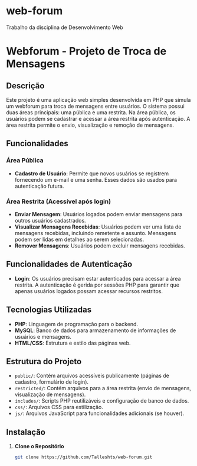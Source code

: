 # web-forum
Trabalho da disciplina de Desenvolvimento Web

# Webforum - Projeto de Troca de Mensagens

## Descrição

Este projeto é uma aplicação web simples desenvolvida em PHP que simula um webforum para troca de mensagens entre usuários. O sistema possui duas áreas principais: uma pública e uma restrita. Na área pública, os usuários podem se cadastrar e acessar a área restrita após autenticação. A área restrita permite o envio, visualização e remoção de mensagens.

## Funcionalidades

### Área Pública

- **Cadastro de Usuário**: Permite que novos usuários se registrem fornecendo um e-mail e uma senha. Esses dados são usados para autenticação futura.

### Área Restrita (Acessível após login)

- **Enviar Mensagem**: Usuários logados podem enviar mensagens para outros usuários cadastrados.
- **Visualizar Mensagens Recebidas**: Usuários podem ver uma lista de mensagens recebidas, incluindo remetente e assunto. Mensagens podem ser lidas em detalhes ao serem selecionadas.
- **Remover Mensagens**: Usuários podem excluir mensagens recebidas.

## Funcionalidades de Autenticação

- **Login**: Os usuários precisam estar autenticados para acessar a área restrita. A autenticação é gerida por sessões PHP para garantir que apenas usuários logados possam acessar recursos restritos.

## Tecnologias Utilizadas

- **PHP**: Linguagem de programação para o backend.
- **MySQL**: Banco de dados para armazenamento de informações de usuários e mensagens.
- **HTML/CSS**: Estrutura e estilo das páginas web.

## Estrutura do Projeto

- `public/`: Contém arquivos acessíveis publicamente (páginas de cadastro, formulário de login).
- `restricted/`: Contém arquivos para a área restrita (envio de mensagens, visualização de mensagens).
- `includes/`: Scripts PHP reutilizáveis e configuração de banco de dados.
- `css/`: Arquivos CSS para estilização.
- `js/`: Arquivos JavaScript para funcionalidades adicionais (se houver).

## Instalação

1. **Clone o Repositório**

   ```bash
   git clone https://github.com/Talleshts/web-forum.git

